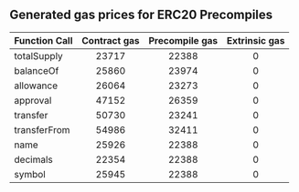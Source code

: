 ## Generated gas prices for ERC20 Precompiles

| Function Call | Contract gas | Precompile gas | Extrinsic gas |
|:--------------|:------------:|:--------------:|:-------------:|
| totalSupply   |    23717     |     22388      |       0       |
| balanceOf     |    25860     |     23974      |       0       |
| allowance     |    26064     |     23273      |       0       |
| approval      |    47152     |     26359      |       0       |
| transfer      |    50730     |     23241      |       0       |
| transferFrom  |    54986     |     32411      |       0       |
| name          |    25926     |     22388      |       0       |
| decimals      |    22354     |     22388      |       0       |
| symbol        |    25945     |     22388      |       0       |

